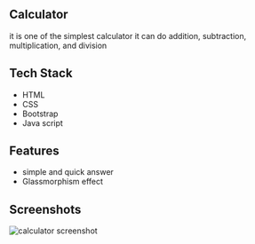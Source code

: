 
## Calculator

 it is one of the  simplest calculator it can do addition, subtraction, multiplication, and division

## Tech Stack

- HTML
- CSS
- Bootstrap
- Java script

  
## Features

- simple and quick answer
- Glassmorphism effect
## Screenshots
 ![calculator screenshot](https://user-images.githubusercontent.com/91385981/137309023-cd4257c6-32f1-4932-b0c2-e5af2c77be56.png)




  
